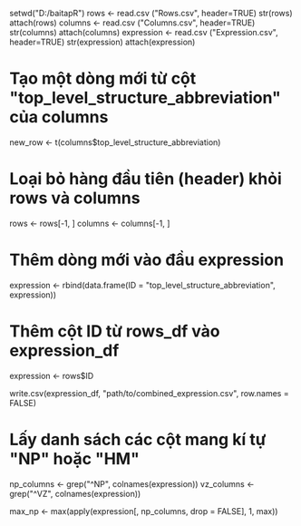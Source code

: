 setwd("D:/baitapR")
rows <- read.csv ("Rows.csv", header=TRUE)
str(rows)
attach(rows)
columns <- read.csv ("Columns.csv", header=TRUE)
str(columns)
attach(columns)
expression <- read.csv ("Expression.csv", header=TRUE)
str(expression)
attach(expression)


# Tạo một dòng mới từ cột "top_level_structure_abbreviation" của columns
new_row <- t(columns$top_level_structure_abbreviation)

# Loại bỏ hàng đầu tiên (header) khỏi rows và columns
rows <- rows[-1, ]
columns <- columns[-1, ]

# Thêm dòng mới vào đầu expression
expression <- rbind(data.frame(ID = "top_level_structure_abbreviation", expression))

# Thêm cột ID từ rows_df vào expression_df
expression <- rows$ID

write.csv(expression_df, "path/to/combined_expression.csv", row.names = FALSE)


# Lấy danh sách các cột mang kí tự "NP" hoặc "HM"
np_columns <- grep("^NP", colnames(expression))
vz_columns <- grep("^VZ", colnames(expression))

max_np <- max(apply(expression[, np_columns, drop = FALSE], 1, max))
